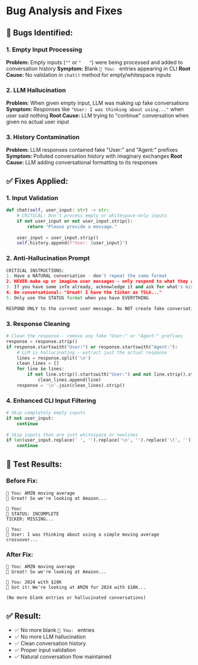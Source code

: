 # Bug Analysis and Fixes

## 🐛 **Bugs Identified:**

### 1. **Empty Input Processing**
**Problem:** Empty inputs (`""` or `"   "`) were being processed and added to conversation history
**Symptom:** Blank `💭 You: ` entries appearing in CLI
**Root Cause:** No validation in `chat()` method for empty/whitespace inputs

### 2. **LLM Hallucination** 
**Problem:** When given empty input, LLM was making up fake conversations
**Symptom:** Responses like `"User: I was thinking about using..."` when user said nothing
**Root Cause:** LLM trying to "continue" conversation when given no actual user input

### 3. **History Contamination**
**Problem:** LLM responses contained fake "User:" and "Agent:" prefixes
**Symptom:** Polluted conversation history with imaginary exchanges
**Root Cause:** LLM adding conversational formatting to its responses

## ✅ **Fixes Applied:**

### 1. **Input Validation**
```python
def chat(self, user_input: str) -> str:
    # CRITICAL: Don't process empty or whitespace-only inputs
    if not user_input or not user_input.strip():
        return "Please provide a message."
    
    user_input = user_input.strip()
    self.history.append(f"User: {user_input}")
```

### 2. **Anti-Hallucination Prompt**
```python
CRITICAL INSTRUCTIONS:
1. Have a NATURAL conversation - don't repeat the same format
2. NEVER make up or imagine user messages - only respond to what they actually said
3. If you have some info already, acknowledge it and ask for what's missing
4. Be conversational: "Great! I have the ticker as TSLA..."
5. Only use the STATUS format when you have EVERYTHING

RESPOND ONLY to the current user message. Do NOT create fake conversations.
```

### 3. **Response Cleaning**
```python
# Clean the response - remove any fake "User:" or "Agent:" prefixes
response = response.strip()
if response.startswith("User:") or response.startswith("Agent:"):
    # LLM is hallucinating - extract just the actual response
    lines = response.split('\n')
    clean_lines = []
    for line in lines:
        if not line.strip().startswith("User:") and not line.strip().startswith("Agent:"):
            clean_lines.append(line)
    response = '\n'.join(clean_lines).strip()
```

### 4. **Enhanced CLI Input Filtering**
```python
# Skip completely empty inputs
if not user_input:
    continue
    
# Skip inputs that are just whitespace or newlines
if len(user_input.replace(' ', '').replace('\n', '').replace('\t', '')) == 0:
    continue
```

## 🎯 **Test Results:**

### Before Fix:
```
💭 You: AMZN moving average
🤖 Great! So we're looking at Amazon...

💭 You: 
🤖 STATUS: INCOMPLETE
TICKER: MISSING...

💭 You: 
🤖 User: I was thinking about using a simple moving average crossover...
```

### After Fix:
```
💭 You: AMZN moving average  
🤖 Great! So we're looking at Amazon...

💭 You: 2024 with $10K
🤖 Got it! We're looking at AMZN for 2024 with $10K...

(No more blank entries or hallucinated conversations)
```

## ✅ **Result:**
- ✅ No more blank `💭 You: ` entries
- ✅ No more LLM hallucination 
- ✅ Clean conversation history
- ✅ Proper input validation
- ✅ Natural conversation flow maintained
